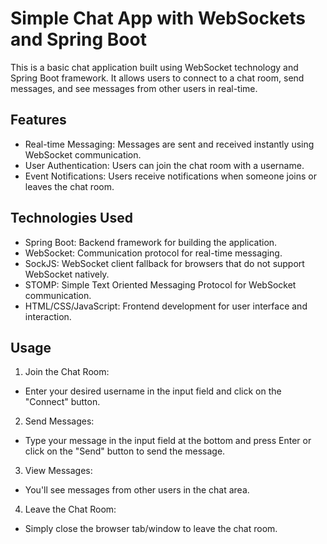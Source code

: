 # Simple Chat App with WebSockets and Spring Boot
This is a basic chat application built using WebSocket technology and Spring Boot framework. It allows users to connect to a chat room, send messages, and see messages from other users in real-time.

## Features
- Real-time Messaging: Messages are sent and received instantly using WebSocket communication.
- User Authentication: Users can join the chat room with a username.
- Event Notifications: Users receive notifications when someone joins or leaves the chat room.

## Technologies Used
- Spring Boot: Backend framework for building the application.
- WebSocket: Communication protocol for real-time messaging.
- SockJS: WebSocket client fallback for browsers that do not support WebSocket natively.
- STOMP: Simple Text Oriented Messaging Protocol for WebSocket communication.
- HTML/CSS/JavaScript: Frontend development for user interface and interaction.

## Usage
1. Join the Chat Room:
- Enter your desired username in the input field and click on the "Connect" button.
2. Send Messages:
- Type your message in the input field at the bottom and press Enter or click on the "Send" button to send the message.
3. View Messages:
- You'll see messages from other users in the chat area.
4. Leave the Chat Room:
- Simply close the browser tab/window to leave the chat room.
